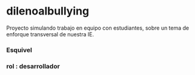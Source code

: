 # dilenoalbullying
Proyecto simulando trabajo en equipo con estudiantes, sobre un tema de enforque transversal de nuestra IE. 

### Esquivel
### rol : desarrollador 
